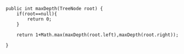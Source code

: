     public int maxDepth(TreeNode root) {
        if(root==null){
            return 0;
        }
        
        return 1+Math.max(maxDepth(root.left),maxDepth(root.right));

    }
